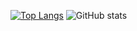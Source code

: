 [![Top Langs](https://github-readme-stats.vercel.app/api/top-langs/?username=polespinasa)](https://github.com/anuraghazra/github-readme-stats) ![GitHub stats](https://github-readme-stats.vercel.app/api?username=polespinasa&show_icons=true&count_private=true)  

